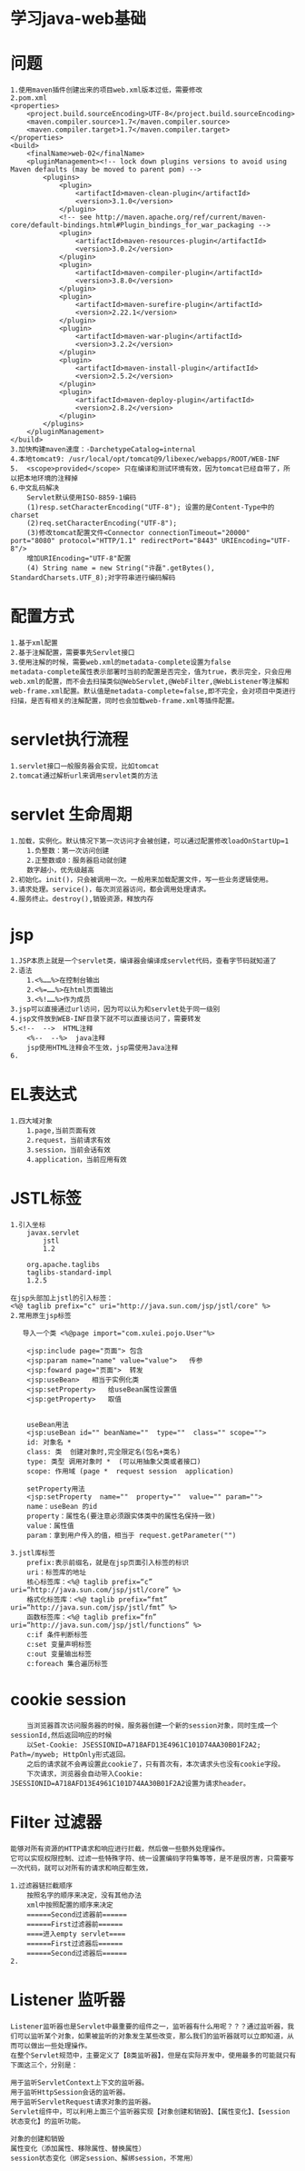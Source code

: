 # 学习java-web基础

# 问题
    1.使用maven插件创建出来的项目web.xml版本过低，需要修改
    2.pom.xml
    <properties>
        <project.build.sourceEncoding>UTF-8</project.build.sourceEncoding>
        <maven.compiler.source>1.7</maven.compiler.source>
        <maven.compiler.target>1.7</maven.compiler.target>
    </properties>
    <build>
        <finalName>web-02</finalName>
        <pluginManagement><!-- lock down plugins versions to avoid using Maven defaults (may be moved to parent pom) -->
            <plugins>
                <plugin>
                    <artifactId>maven-clean-plugin</artifactId>
                    <version>3.1.0</version>
                </plugin>
                <!-- see http://maven.apache.org/ref/current/maven-core/default-bindings.html#Plugin_bindings_for_war_packaging -->
                <plugin>
                    <artifactId>maven-resources-plugin</artifactId>
                    <version>3.0.2</version>
                </plugin>
                <plugin>
                    <artifactId>maven-compiler-plugin</artifactId>
                    <version>3.8.0</version>
                </plugin>
                <plugin>
                    <artifactId>maven-surefire-plugin</artifactId>
                    <version>2.22.1</version>
                </plugin>
                <plugin>
                    <artifactId>maven-war-plugin</artifactId>
                    <version>3.2.2</version>
                </plugin>
                <plugin>
                    <artifactId>maven-install-plugin</artifactId>
                    <version>2.5.2</version>
                </plugin>
                <plugin>
                    <artifactId>maven-deploy-plugin</artifactId>
                    <version>2.8.2</version>
                </plugin>
            </plugins>
        </pluginManagement>
    </build>
    3.加快构建maven速度：-DarchetypeCatalog=internal
    4.本地tomcat9: /usr/local/opt/tomcat@9/libexec/webapps/ROOT/WEB-INF
    5.  <scope>provided</scope> 只在编译和测试环境有效，因为tomcat已经自带了，所以把本地环境的注释掉
    6.中文乱码解决
        Servlet默认使用ISO-8859-1编码
        (1)resp.setCharacterEncoding("UTF-8"); 设置的是Content-Type中的charset
        (2)req.setCharacterEncoding("UTF-8");
        (3)修改tomcat配置文件<Connector connectionTimeout="20000" port="8080" protocol="HTTP/1.1" redirectPort="8443" URIEncoding="UTF-8"/>
        增加URIEncoding="UTF-8"配置
        (4) String name = new String("许磊".getBytes(), StandardCharsets.UTF_8);对字符串进行编码解码
        

# 配置方式
    1.基于xml配置
    2.基于注解配置，需要事先Servlet接口
    3.使用注解的时候，需要web.xml的metadata-complete设置为false
    metadata-complete属性表示部署时当前的配置是否完全，值为true，表示完全，只会应用web.xml的配置，而不会去扫描类似@WebServlet,@WebFilter,@WebListener等注解和web-frame.xml配置。默认值是metadata-complete=false,即不完全，会对项目中类进行扫描，是否有相关的注解配置，同时也会加载web-frame.xml等插件配置。

# servlet执行流程
    1.servlet接口一般服务器会实现，比如tomcat
    2.tomcat通过解析url来调用servlet类的方法
    

# servlet 生命周期
    1.加载，实例化。默认情况下第一次访问才会被创建，可以通过配置修改loadOnStartUp=1
        1.负整数：第一次访问创建
        2.正整数或0：服务器启动就创建
        数字越小，优先级越高
    2.初始化。init()，只会被调用一次。一般用来加载配置文件，写一些业务逻辑使用。
    3.请求处理。service()，每次浏览器访问，都会调用处理请求。
    4.服务终止。destroy(),销毁资源，释放内存

# jsp
    1.JSP本质上就是一个servlet类，编译器会编译成servlet代码，查看字节码就知道了
    2.语法
        1.<%……%>在控制台输出
        2.<%=……%>在html页面输出
        3.<%!……%>作为成员
    3.jsp可以直接通过url访问，因为可以认为和servlet处于同一级别
    4.jsp文件放到WEB-INF目录下就不可以直接访问了，需要转发
    5.<!--  -->  HTML注释
        <%--  --%>  java注释
        jsp使用HTML注释会不生效，jsp需使用Java注释
    6.
# EL表达式
    1.四大域对象
        1.page,当前页面有效
        2.request，当前请求有效
        3.session，当前会话有效
        4.application，当前应用有效

# JSTL标签
    1.引入坐标
        javax.servlet
            jstl
            1.2

        org.apache.taglibs
	    taglibs-standard-impl
	    1.2.5

    在jsp头部加上jstl的引入标签：
    <%@ taglib prefix="c" uri="http://java.sun.com/jsp/jstl/core" %>
    2.常用原生jsp标签
        
       导入一个类 <%@page import="com.xulei.pojo.User"%>

        <jsp:include page="页面">	包含
        <jsp:param name="name" value="value">	传参
        <jsp:foward page="页面">	转发
        <jsp:useBean>	相当于实例化类
        <jsp:setProperty>	给useBean属性设置值
        <jsp:getProperty>	取值
        

        useBean用法
        <jsp:useBean id="" beanName=""  type=""  class="" scope="">
        id: 对象名 *
        class: 类  创建对象时,完全限定名(包名+类名)
        type: 类型 调用对象时 *  (可以用抽象父类或者接口)
        scope: 作用域 (page *  request session  application)

        setProperty用法
        <jsp:setProperty  name=""  property=""  value="" param="">
        name：useBean 的id
        property：属性名(要注意必须跟实体类中的属性名保持一致)
        value：属性值
        param：拿到用户传入的值，相当于 request.getParameter("")

    3.jstl库标签
        prefix:表示前缀名，就是在jsp页面引入标签的标识
        uri：标签库的地址
        核心标签库：<%@ taglib prefix=“c” uri=“http://java.sun.com/jsp/jstl/core” %>
        格式化标签库：<%@ taglib prefix=“fmt” uri=“http://java.sun.com/jsp/jstl/fmt” %>
        函数标签库：<%@ taglib prefix=“fn” uri=“http://java.sun.com/jsp/jstl/functions” %>
        c:if 条件判断标签 
        c:set 变量声明标签
        c:out 变量输出标签
        c:foreach 集合遍历标签

# cookie session
        当浏览器首次访问服务器的时候，服务器创建一个新的session对象，同时生成一个sessionId,然后返回响应的时候
        以Set-Cookie: JSESSIONID=A718AFD13E4961C101D74AA30B01F2A2; Path=/myweb; HttpOnly形式返回。
        之后的请求就不会再设置此cookie了，只有首次有，本次请求头也没有cookie字段。
        下次请求，浏览器会自动带入Cookie: JSESSIONID=A718AFD13E4961C101D74AA30B01F2A2设置为请求header。


# Filter 过滤器
    能够对所有资源的HTTP请求和响应进行拦截，然后做一些额外处理操作。
    它可以实现权限控制、过滤一些特殊字符、统一设置编码字符集等等，是不是很厉害，只需要写一次代码，就可以对所有的请求和响应都生效，

    1.过滤器链拦截顺序
        按照名字的顺序来决定，没有其他办法
        xml中按照配置的顺序来决定
        ======Second过滤器前======
        ======First过滤器前======
        ====进入empty servlet====
        ======First过滤器后======
        ======Second过滤器后======
    2.

# Listener 监听器
    Listener监听器也是Servlet中最重要的组件之一，监听器有什么用呢？？？通过监听器，我们可以监听某个对象，如果被监听的对象发生某些改变，那么我们的监听器就可以立即知道，从而可以做出一些处理操作。
    在整个Servlet规范中，主要定义了【8类监听器】，但是在实际开发中，使用最多的可能就只有下面这三个，分别是：
    
    用于监听ServletContext上下文的监听器。
    用于监听HttpSession会话的监听器。
    用于监听ServletRequest请求对象的监听器。
    Servlet组件中，可以利用上面三个监听器实现【对象创建和销毁】、【属性变化】、【session状态变化】的监听功能。
    
    对象的创建和销毁
    属性变化（添加属性、移除属性、替换属性）
    session状态变化（绑定session、解绑session，不常用）